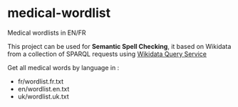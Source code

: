 # medical-wordlist
Medical wordlists in EN/FR

This project can be used for **Semantic Spell Checking**, it based on Wikidata from a collection of SPARQL requests using [Wikidata Query Service](https://query.wikidata.org)

Get all medical words by language in :
- fr/wordlist.fr.txt
- en/wordlist.en.txt
- uk/wordlist.uk.txt
